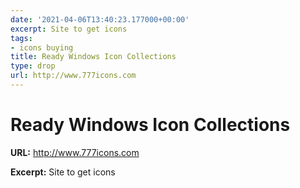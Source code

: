 ```yaml
---
date: '2021-04-06T13:40:23.177000+00:00'
excerpt: Site to get icons
tags:
- icons buying
title: Ready Windows Icon Collections
type: drop
url: http://www.777icons.com
---
```


# Ready Windows Icon Collections

**URL:** http://www.777icons.com

**Excerpt:** Site to get icons
